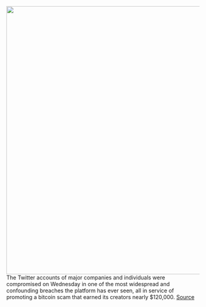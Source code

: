 <img src='https://cdn.vox-cdn.com/thumbor/hDKTrpOn5d2-I2V5hIl7uAt2Rio=/0x0:2040x1360/1200x800/filters:focal(857x517:1183x843)/cdn.vox-cdn.com/uploads/chorus_image/image/67063178/acastro_200715_1777_twitter_0001.0.10.jpg' width='700px' /><br/>
The Twitter accounts of major companies and individuals were compromised on Wednesday in one of the most widespread and confounding breaches the platform has ever seen, all in service of promoting a bitcoin scam that earned its creators nearly $120,000.
<a href='https://www.theverge.com/2020/7/15/21326200/elon-musk-bill-gates-twitter-hack-bitcoin-scam-compromised'> Source <a/>